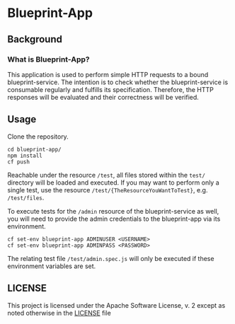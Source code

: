 Blueprint-App
=============

Background
----------

### What is Blueprint-App?

This application is used to perform simple HTTP requests to a bound blueprint-service.
The intention is to check whether the blueprint-service is consumable regularly and fulfills its specification.
Therefore, the HTTP responses will be evaluated and their correctness will be verified.

Usage
-----

Clone the repository.

```
cd blueprint-app/
npm install
cf push
```

Reachable under the resource ```/test```, all files stored within the ```test/``` directory will be loaded and executed.
If you may want to perform only a single test, use the resource ```/test/{TheResourceYouWantToTest}```, e.g. ```/test/files```.

To execute tests for the ```/admin``` resource of the blueprint-service as well, you will need to provide the admin credentials to the blueprint-app via its environment.

```
cf set-env blueprint-app ADMINUSER <USERNAME>
cf set-env blueprint-app ADMINPASS <PASSWORD>
```

The relating test file ```/test/admin.spec.js``` will only be executed if these environment variables are set.

## LICENSE

This project is licensed under the Apache Software License, v. 2 except as noted otherwise in the [LICENSE](LICENSE) file
